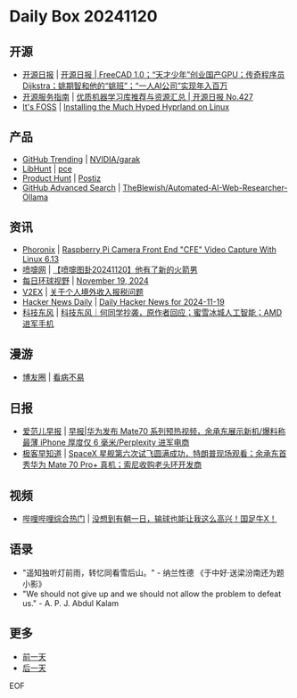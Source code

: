 # Daily Box 20241120

## 开源
- [开源日报](https://www.oschina.net/news/column?columnId=25) | [开源日报 | FreeCAD 1.0；“天才少年”创业国产GPU；传奇程序员Dijkstra；姚期智和他的“姚班”；“一人AI公司”实现年入百万](https://www.oschina.net/news/321318)
- [开源服务指南](https://osguider.com/blog/) | [优质机器学习库推荐与资源汇总 | 开源日报 No.427](https://osguider.com/blog/post/daily/daily-427/)
- [It's FOSS](https://itsfoss.com/) | [Installing the Much Hyped Hyprland on Linux](https://itsfoss.com/install-hyprland/)

## 产品
- [GitHub Trending](https://github.com/trending?since=daily) | [NVIDIA/garak](https://github.com/NVIDIA/garak)
- [LibHunt](https://www.libhunt.com/) | [pce](https://www.libhunt.com/r/pce)
- [Product Hunt](https://www.producthunt.com) | [Postiz](https://www.producthunt.com/posts/postiz)
- [GitHub Advanced Search](https://github.com/search/advanced) | [TheBlewish/Automated-AI-Web-Researcher-Ollama](https://github.com/TheBlewish/Automated-AI-Web-Researcher-Ollama)

## 资讯
- [Phoronix](https://www.phoronix.com/) | [Raspberry Pi Camera Front End "CFE" Video Capture With Linux 6.13](https://www.phoronix.com/news/Raspberry-Pi-CFE-Linux-6.13)
- [喷嚏网](http://www.dapenti.com/blog/blog.asp?subjectid=70&name=xilei) | [【喷嚏图卦20241120】他有了新的火箭男](http://www.dapenti.com/blog/more.asp?name=xilei&id=182557)
- [每日环球视野](https://idai.ly/) | [November 19, 2024](http://m.idai.ly/se/a193iG?1731945600)
- [V2EX](https://www.v2ex.com/) | [关于个人境外收入报税问题](https://www.v2ex.com/t/1091157)
- [Hacker News Daily](https://www.daemonology.net/hn-daily/) | [Daily Hacker News for 2024-11-19](https://www.daemonology.net/hn-daily/2024-11-19.html)
- [科技东风](https://m.smzdm.com/tag/tn0400v/) | [科技东风｜何同学抄袭，原作者回应；蜜雪冰城人工智能；AMD 进军手机](https://post.m.smzdm.com/p/aeq348lq/)

## 漫游
- [博友圈](https://www.boyouquan.com/home) | [看病不易](https://www.boyouquan.com/go?from=feed&link=http%3A%2F%2Fwww.mydes.top%2F%3Fid%3D325)

## 日报
- [爱范儿早报](https://www.ifanr.com/category/ifanrnews) | [早报|华为发布 Mate70 系列预热视频，余承东展示新机/爆料称最薄 iPhone 厚度仅 6 毫米/Perplexity 进军电商](https://www.ifanr.com/1606598)
- [极客早知道](https://www.geekpark.net/column/74) | [SpaceX 星舰第六次试飞圆满成功，特朗普现场观看；余承东首秀华为 Mate 70 Pro+ 真机；索尼收购老头环开发商](https://www.geekpark.net/news/343270)

## 视频
- [哔哩哔哩综合热门](https://www.bilibili.com/v/popular/all/) | [没想到有朝一日，输球也能让我这么高兴！国足牛X！](https://b23.tv/BV1SESMYiE7e)

## 语录
- "遥知独听灯前雨，转忆同看雪后山。" - 纳兰性德 《于中好·送梁汾南还为题小影》
- "We should not give up and we should not allow the problem to defeat us." - A. P. J. Abdul Kalam

## 更多
- [前一天](daily-box-20241119.md)
- [后一天](daily-box-20241121.md)

EOF